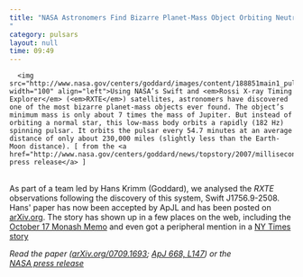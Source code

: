 ```yaml
---
title: "NASA Astronomers Find Bizarre Planet-Mass Object Orbiting Neutron Star"
category: pulsars
layout: null
time: 09:49
---
```

<!-- converted from blosxom format post using convert.pl dkg 22.1.2022 -->
<!-- created by convert.pl on Mon Jan 30 23:14:15 EST 2012 -->
<!-- converted from ../2007/09/nasa-astronomers-find-bizarre-planet.html -->
<!-- Post timestamp Monday, September 17, 2007 5:49 PM -->
<!-- touch -t 200709171749 -->
<!-- Labels: none -->
      <img src="http://www.nasa.gov/centers/goddard/images/content/188851main1_pulsarplanet_1.jpg" width="100" align="left">Using NASA’s Swift and <em>Rossi X-ray Timing Explorer</em> (<em>RXTE</em>) satellites, astronomers have discovered one of the most bizarre planet-mass objects ever found. The object’s minimum mass is only about 7 times the mass of Jupiter. But instead of orbiting a normal star, this low-mass body orbits a rapidly (182 Hz) spinning pulsar. It orbits the pulsar every 54.7 minutes at an average distance of only about 230,000 miles (slightly less than the Earth-Moon distance). [ from the <a href="http://www.nasa.gov/centers/goddard/news/topstory/2007/millisecond_pulsar.html">NASA press release</a> ]
<br>
As part of a team led by Hans Krimm (Goddard), we analysed the <em>RXTE</em> observations following the discovery of this system, Swift J1756.9-2508. Hans' paper has now been accepted by ApJL and has been posted on <a href="http://arxiv.org/abs/0709.1693">arXiv.org</a>. The story has shown up in a few places on the web, including the <a href="http://www.monash.edu.au/news/monashmemo/stories/20071017/NASA.html">October 17 Monash Memo</a> and even got a peripheral mention in a <a href="http://www.nytimes.com/2007/09/12/science/space/12cnd-planet.html?_r=1&hp&oref=slogin">NY Times story</a><p>
<em>Read the paper (<a href="http://arxiv.org/abs/0709.1693">arXiv.org/0709.1693</a>; <a href="http://adsabs.harvard.edu/abs/2007ApJ...668L.147K">ApJ 668, L147</a>) or the <br>
<a href="http://www.nasa.gov/centers/goddard/news/topstory/2007/millisecond_pulsar.html">NASA press release</a></em>
